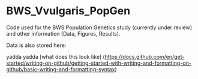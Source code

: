 # BWS_Vvulgaris_PopGen
Code used for the BWS Population Genetics study (currently under review) and other information (Data, Figures, Results). 

Data is also stored here: 

yadda yadda [what does this look like] (https://docs.github.com/en/get-started/writing-on-github/getting-started-with-writing-and-formatting-on-github/basic-writing-and-formatting-syntax) 

